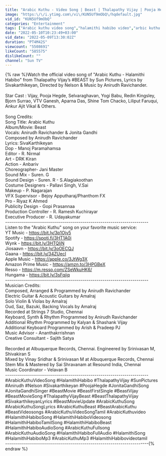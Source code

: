 ```yaml
---
title: "Arabic Kuthu - Video Song | Beast | Thalapathy Vijay | Pooja Hegde | Sun Pictures | Nelson | Anirudh"
image: "https:\/\/i.ytimg.com\/vi\/KUN5Uf9mObQ\/hqdefault.jpg"
vid_id: "KUN5Uf9mObQ"
categories: "Entertainment"
tags: ["Arabic kuthu video song","halamithi habibo video","arbic kuthu song video"]
date: "2022-05-10T10:23:49+03:00"
vid_date: "2022-05-09T13:30:02Z"
duration: "PT4M42S"
viewcount: "5508691"
likeCount: "585575"
dislikeCount: ""
channel: "Sun TV"
---
```

{% raw %}Watch the official video song of &quot;Arabic Kuthu - Halamithi Habibo&quot; from Thalapathy Vijay’s #BEAST by Sun Pictures, Lyrics by Sivakarthikeyan, Directed by Nelson &amp; Music by Anirudh Ravichander. <br /><br />Star Cast : Vijay, Pooja Hegde, Selvaraghavan, Yogi Babu, Redin Kingsley, Bjorn Surrao, VTV Ganesh, Aparna Das, Shine Tom Chacko, Liliput Faruqui, Ankur Ajit Vikal &amp; Others.<br /><br />Song Credits:<br />Song Title: Arabic Kuthu<br />Album/Movie: Beast<br />Vocals: Anirudh Ravichander &amp; Jonita Gandhi<br />Composed by Anirudh Ravichander<br />Lyrics: SivaKarthikeyan<br />Dop - Manoj Paramahamsa<br />Editor - R. Nirmal<br />Art - DRK Kiran<br />Action - Anbariv<br />Choreographer- Jani Master<br />Sound Mix - Suren. G<br />Sound Design - Suren. R - S.Alagiakoothan<br />Costume Designers - Pallavi Singh, V.Sai<br />Makeup - P. Nagarajan<br />VFX Supervisor - Bejoy Apputharaj/Phanthom FX<br />Pro - Riyaz K Ahmed<br />Publicity Design - Gopi Prasannaa<br />Production Controller - R. Ramesh Kuchirayar<br />Executive Producer - R. Udayakumar<br />------------------------------------------------------------------------<br />Listen to the &quot;Arabic Kuthu&quot; song on your favorite music service:<br />YT Music - <a rel="nofollow" target="blank" href="https://bit.ly/3p1Ojv5">https://bit.ly/3p1Ojv5</a><br />Spotify - <a rel="nofollow" target="blank" href="https://spoti.fi/3HT1A0i">https://spoti.fi/3HT1A0i</a><br />Wynk - <a rel="nofollow" target="blank" href="https://bit.ly/3HTQIiN">https://bit.ly/3HTQIiN</a><br />Jiosaavn - <a rel="nofollow" target="blank" href="https://bit.ly/3oOECQJ">https://bit.ly/3oOECQJ</a><br />Gaana - <a rel="nofollow" target="blank" href="https://bit.ly/34ZUecI">https://bit.ly/34ZUecI</a><br />Apple Music - <a rel="nofollow" target="blank" href="https://apple.co/3JtWg3X">https://apple.co/3JtWg3X</a><br />Amazon Prime Music - <a rel="nofollow" target="blank" href="https://amzn.to/3HPGBeX">https://amzn.to/3HPGBeX</a><br />Resso - <a rel="nofollow" target="blank" href="https://m.resso.com/ZSeWkuHK6/">https://m.resso.com/ZSeWkuHK6/</a><br />Hungama - <a rel="nofollow" target="blank" href="https://bit.ly/3sFqjiq">https://bit.ly/3sFqjiq</a><br />------------------------------------------------------------------------<br />Musician Credits:<br />Composed, Arranged &amp; Programmed by Anirudh Ravichander<br />Electric Guitar &amp; Acoustic Guitars by Amalraj<br />Solo Violin &amp; Violas by Amalraj<br />Oud, Saz, Bazuki, Backing Vocals by Amalraj<br />Recorded at Strings 7 Studio, Chennai<br />Keyboard, Synth &amp; Rhythm Programmed by Anirudh Ravichander<br />Additional Rhythm Programmed by Kalyan &amp; Shashank Vijay<br />Additional Keyboard Programmed by Arish &amp; Pradeep PJ<br />Music Advisor - Ananthakrrishnan<br />Creative Consultant - Sajith Satya<br /><br />Recorded at Albuquerque Records, Chennai. Engineered by Srinivasan M, Shivakiran S<br />Mixed by Vinay Sridhar &amp; Srinivasan M at Albuquerque Records, Chennai<br />Stem Mix &amp; Mastered by Sai Shravanam at Resound India, Chennai<br />Music Coordinator - Velavan B<br />------------------------------------------------------------------------<br />#ArabicKuthuVideoSong #HalamithiHabibo #ThalapathyVijay #SunPictures #Anirudh #Nelson #Sivakarthikeyan #PoojaHegde #JonitaGandhiSong #JonitaGandhiSinger #BeastMovie #BeastFirstSingle #BeastVijay #BeastMovieSong #ThalapathyVijayBeast #BeastThalapathyVijay #SivakarthikeyanLyrics #BeastMovieUpdate #ArabicKuthuSong #ArabicKuthuSongLyrics #ArabicKuthuBeast #BeastArabicKuthu #BeastVideosongs #ArabicKuthuVideoSongTamil #ArabicKuthuvideo #HalamithiHabiboSong #HalamithiHabiboVideosong  #HalamithiHabiboTamilSong #HalamithiHabiboBeast #HalamithiHabiboAudioSong #ArabicKuthuFullsong #ArabicKuthuAudioSong #HalamithiHabiboFullAudio #HalamithiSong #HalamithiHabiboMp3 #ArabicKuthuMp3 #HalamithiHabibovideotamil<br />------------------------------------------------------------------------{% endraw %}
